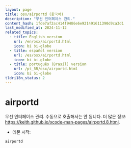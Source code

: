```yaml
---
layout: page
title: osx/airportd (한국어)
description: "무선 인터페이스 관리."
content_hash: 1fde7af2ac414f9486e6e921491611390d9ca3d1
last_modified_at: 2024-11-12
related_topics:
  - title: English version
    url: /en/osx/airportd.html
    icon: bi bi-globe
  - title: español version
    url: /es/osx/airportd.html
    icon: bi bi-globe
  - title: português (Brasil) version
    url: /pt_BR/osx/airportd.html
    icon: bi bi-globe
tldri18n_status: 2
---
```

# airportd

무선 인터페이스 관리.
수동으로 호출해서는 안 됩니다.
더 많은 정보: <https://keith.github.io/xcode-man-pages/airportd.8.html>.

- 데몬 시작:

`airportd`
